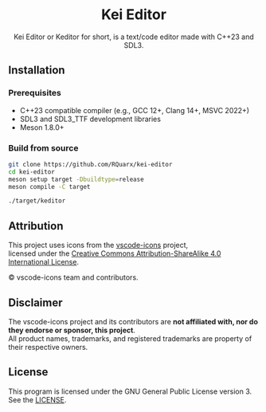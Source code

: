 <div align=center>

# Kei Editor

Kei Editor or Keditor for short, is a text/code editor made with C++23 and SDL3.

</div>


## Installation

### Prerequisites

- C++23 compatible compiler (e.g., GCC 12+, Clang 14+, MSVC 2022+)
- SDL3 and SDL3_TTF development libraries
- Meson 1.8.0+

### Build from source

```bash
git clone https://github.com/RQuarx/kei-editor
cd kei-editor
meson setup target -Dbuildtype=release
meson compile -C target

./target/keditor
```

## Attribution

This project uses icons from the [vscode-icons](https://github.com/vscode-icons/vscode-icons) project,  
licensed under the [Creative Commons Attribution-ShareAlike 4.0 International License](https://creativecommons.org/licenses/by-sa/4.0/).

© vscode-icons team and contributors.

## Disclaimer

The vscode-icons project and its contributors are **not affiliated with, nor do they endorse or sponsor, this project**.  
All product names, trademarks, and registered trademarks are property of their respective owners.

## License

This program is licensed under the GNU General Public License version 3. See the
[LICENSE](LICENSE).